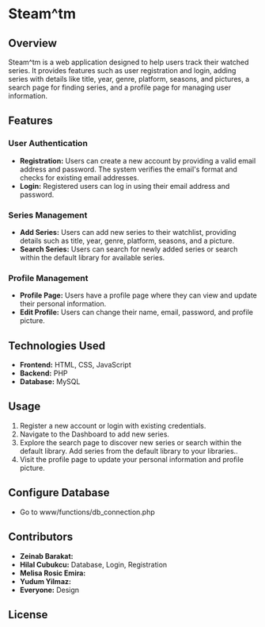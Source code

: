 # Steam^tm

## Overview
Steam^tm is a web application designed to help users track their watched series. It provides features such as user registration and login, adding series with details like title, year, genre, platform, seasons, and pictures, a search page for finding series, and a profile page for managing user information.

## Features

### User Authentication
- **Registration:** Users can create a new account by providing a valid email address and password. The system verifies the email's format and checks for existing email addresses.
- **Login:** Registered users can log in using their email address and password.

### Series Management
- **Add Series:** Users can add new series to their watchlist, providing details such as title, year, genre, platform, seasons, and a picture.
- **Search Series:** Users can search for newly added series or search within the default library for available series.

### Profile Management
- **Profile Page:** Users have a profile page where they can view and update their personal information.
- **Edit Profile:** Users can change their name, email, password, and profile picture.

## Technologies Used
- **Frontend:** HTML, CSS, JavaScript
- **Backend:** PHP
- **Database:** MySQL

## Usage
1. Register a new account or login with existing credentials.
2. Navigate to the Dashboard to add new series.
3. Explore the search page to discover new series or search within the default library. Add series from the default library to your libraries..
4. Visit the profile page to update your personal information and profile picture.

## Configure Database
- Go to www/functions/db_connection.php

## Contributors 
- **Zeinab Barakat:**
- **Hilal Cubukcu:** Database, Login, Registration
- **Melisa Rosic Emira:**
- **Yudum Yilmaz:**
- **Everyone:** Design

## License
